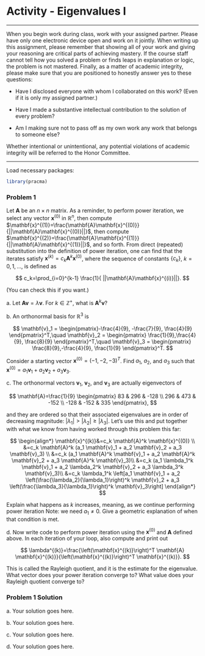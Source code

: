 Activity - Eigenvalues I
================

------------------------------------------------------------------------

When you begin work during class, work with your assigned partner.
Please have only one electronic device open and work on it jointly. When
writing up this assignment, please remember that showing all of your
work and giving your reasoning are critical parts of achieving mastery.
If the course staff cannot tell how you solved a problem or finds leaps
in explanation or logic, the problem is not mastered. Finally, as a
matter of academic integrity, please make sure that you are positioned
to honestly answer yes to these questions:

- Have I disclosed everyone with whom I collaborated on this work? (Even
  if it is only my assigned partner.)

- Have I made a substantive intellectual contribution to the solution of
  every problem?

- Am I making sure not to pass off as my own work any work that belongs
  to someone else?

Whether intentional or unintentional, any potential violations of
academic integrity will be referred to the Honor Committee.

------------------------------------------------------------------------

Load necessary packages:

``` r
library(pracma)
```

### Problem 1

Let $\mathbf{A}$ be an $n \times n$ matrix. As a reminder, to perform
power iteration, we select any vector $\mathbf{x}^{(0)}$ in
$\mathbb{R}^n$, then compute
$\mathbf{x}^{(1)}=\frac{\mathbf{A}\mathbf{x}^{(0)}}{||\mathbf{A}\mathbf{x}^{(0)}||}$,
then compute
$\mathbf{x}^{(2)}=\frac{\mathbf{A}\mathbf{x}^{(1)}}{||\mathbf{A}\mathbf{x}^{(1)}||}$,
and so forth. From direct (repeated) substitution into the definition of
power iteration, one can find that the iterates satisfy
$\mathbf{x}^{(k)}=c_k \mathbf{A}^k \mathbf{x}^{(0)}$, where the sequence
of constants $\{c_k\}$, $k=0,1,\ldots$, is defined as

$$
c_k=\prod_{i=0}^{k-1} \frac{1}{ ||\mathbf{A}\mathbf{x}^{(i)}||}.
$$

(You can check this if you want.)

a\. Let $\mathbf{A} \mathbf{v}=\lambda\mathbf{v}$. For
$k \in \mathbb{Z}^+$, what is $\mathbf{A}^k\mathbf{v}$?

b\. An orthonormal basis for $\mathbb{R}^3$ is

$$
\mathbf{v}_1 = \begin{pmatrix}-\frac{4}{9}, -\frac{7}{9}, \frac{4}{9} \end{pmatrix}^T,\quad
\mathbf{v}_2 = \begin{pmatrix} \frac{1}{9},\frac{4}{9}, \frac{8}{9} \end{pmatrix}^T,\quad
\mathbf{v}_3 = \begin{pmatrix} \frac{8}{9},-\frac{4}{9}, \frac{1}{9} \end{pmatrix}^T.
$$

Consider a starting vector $\mathbf{x}^{(0)} = (-1, -2, -3)^T$. Find
$a_1$, $a_2$, and $a_3$ such that
$\mathbf{x}^{(0)}=a_1 \mathbf{v}_1 + a_2 \mathbf{v}_2 + a_3 \mathbf{v}_3$.

c\. The orthonormal vectors $\mathbf{v}_1$, $\mathbf{v}_2$, and
$\mathbf{v}_3$ are actually eigenvectors of

$$
\mathbf{A}=\frac{1}{9} \begin{pmatrix}
83 & 296 & -128 \\
296 & 473 & -152 \\
-128 & -152 & 335
\end{pmatrix},
$$

and they are ordered so that their associated eigenvalues are in order
of decreasing magnitude: $|\lambda_1| > |\lambda_2| \geq |\lambda_3|$.
Let’s use this and put together with what we know from having worked
through this problem this far:

$$
\begin{align*}
\mathbf{x}^{(k)}&=c_k \mathbf{A}^k \mathbf{x}^{(0)} \\
&=c_k \mathbf{A}^k (a_1 \mathbf{v}_1 + a_2 \mathbf{v}_2 + a_3 \mathbf{v}_3) \\
&=c_k (a_1 \mathbf{A}^k \mathbf{v}_1 + a_2 \mathbf{A}^k \mathbf{v}_2 + a_3 \mathbf{A}^k \mathbf{v}_3)\\
&=c_k (a_1 \lambda_1^k \mathbf{v}_1 + a_2 \lambda_2^k \mathbf{v}_2 + a_3 \lambda_3^k \mathbf{v}_3)\\
&=c_k \lambda_1^k \left[a_1 \mathbf{v}_1 + a_2 \left(\frac{\lambda_2}{\lambda_1}\right)^k \mathbf{v}_2 + a_3 \left(\frac{\lambda_3}{\lambda_1}\right)^k \mathbf{v}_3\right]
\end{align*}
$$

Explain what happens as $k$ increases, meaning, as we continue
performing power iteration Note: we need $a_1 \neq 0$. Give a geometric
explanation of when that condition is met.

d. Now write code to perform power iteration using the
$\mathbf{x}^{(0)}$ and $\mathbf{A}$ defined above. In each iteration of
your loop, also compute and print out

$$
\lambda^{(k)}=\frac{\left(\mathbf{x}^{(k)}\right)^T \mathbf{A} \mathbf{x}^{(k)}}{\left(\mathbf{x}^{(k)}\right)^T \mathbf{x}^{(k)}}.
$$

This is called the Rayleigh quotient, and it is the estimate for the
eigenvalue. What vector does your power iteration converge to? What
value does your Rayleigh quotient converge to?

### Problem 1 Solution

a\. Your solution goes here.

b\. Your solution goes here.

c\. Your solution goes here.

d\. Your solution goes here.
